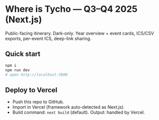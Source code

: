 # Where is Tycho — Q3–Q4 2025 (Next.js)

Public-facing itinerary. Dark-only. Year overview + event cards, ICS/CSV exports, per-event ICS, deep-link sharing.

## Quick start

```bash
npm i
npm run dev
# open http://localhost:3000
```

## Deploy to Vercel
- Push this repo to GitHub.
- Import in Vercel (framework auto-detected as Next.js).
- Build command: `next build` (default). Output: handled by Vercel.
